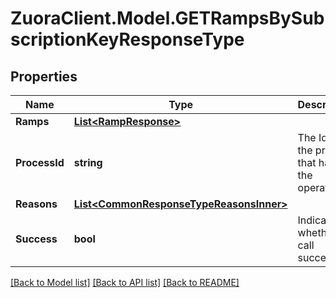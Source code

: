 # ZuoraClient.Model.GETRampsBySubscriptionKeyResponseType

## Properties

Name | Type | Description | Notes
------------ | ------------- | ------------- | -------------
**Ramps** | [**List&lt;RampResponse&gt;**](RampResponse.md) |  | [optional] 
**ProcessId** | **string** | The Id of the process that handle the operation.  | [optional] 
**Reasons** | [**List&lt;CommonResponseTypeReasonsInner&gt;**](CommonResponseTypeReasonsInner.md) |  | [optional] 
**Success** | **bool** | Indicates whether the call succeeded.  | [optional] 

[[Back to Model list]](../README.md#documentation-for-models) [[Back to API list]](../README.md#documentation-for-api-endpoints) [[Back to README]](../README.md)

